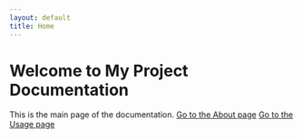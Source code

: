 ```yaml
---
layout: default
title: Home
---
```


# Welcome to My Project Documentation

This is the main page of the documentation.
[Go to the About page](page1.md)
[Go to the Usage page](page2.md)